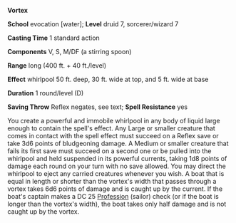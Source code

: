  **Vortex**

**School** evocation [water]; **Level** druid 7, sorcerer/wizard 7

**Casting Time** 1 standard action

**Components** V, S, M/DF (a stirring spoon)

**Range** long (400 ft. + 40 ft./level)

**Effect** whirlpool 50 ft. deep, 30 ft. wide at top, and 5 ft. wide at base

**Duration** 1 round/level (D)

**Saving Throw** Reflex negates, see text; **Spell Resistance** yes

You create a powerful and immobile whirlpool in any body of liquid large enough to contain the spell's effect. Any Large or smaller creature that comes in contact with the spell effect must succeed on a Reflex save or take 3d6 points of bludgeoning damage. A Medium or smaller creature that fails its first save must succeed on a second one or be pulled into the whirlpool and held suspended in its powerful currents, taking 1d8 points of damage each round on your turn with no save allowed. You may direct the whirlpool to eject any carried creatures whenever you wish. A boat that is equal in length or shorter than the vortex's width that passes through a vortex takes 6d6 points of damage and is caught up by the current. If the boat's captain makes a DC 25 [Profession](../../skills/profession.html#_profession) (sailor) check (or if the boat is longer than the vortex's width), the boat takes only half damage and is not caught up by the vortex.

